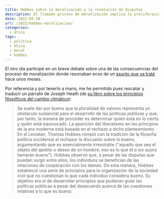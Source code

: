 ```yaml
---
title: Hobbes sobre la moralización y la resolución de disputas
description: El llamado proceso de moralización implica la proliferación de disputas irresolubles; pero Hobbes ya nos advirtió sobre ellas siglos atrás
date: 2022-05-20
url: /2022/hobbes-moralizacion/
categories:
  - ética
tags:
  - política
  - ética
  - moral
  - hobbes
---
```


El otro día participé en un breve debate sobre una de las consecuencias del proceso de moralización donde resonaban ecos de un [asunto que ya traté](/2021/01/09/moral-moralizacion-amoralizacion/)
hace unos meses.

Por referencia y por tenerlo a mano, me he permitido pues rescatar y traducir un párrafo de Joseph Heath (de [su libro sobre los principios filosóficos del cambio climático](https://www.goodreads.com/book/show/57698817-philosophical-foundations-of-climate-change-policy)):

> Se suele dar por bueno que la pluralidad de valores representa un obstáculo sustancial para el desarrollo de las políticas públicas y que, por tanto, la manera de proceder es determinar quién está en lo cierto y quién está equivocado. La aparición del liberalismo en los principios de la era moderna está basada en el rechazo a dicho planteamiento. En el Leviatán, Thomas Hobbes rompió con la tradición de la filosofía política occidental al rechazar la discusión sobre lo bueno, argumentando que es esencialmente irresoluble ("aquello que sea el objeto del apetito o deseo de un hombre; eso es lo que él o los suyos llamarán bueno"). Hobbes observó que, a pesar de las disputas que puedan surgir entre ellos, los individuos se benefician de las relaciones de cooperación con los demás. De esta manera, Hobbes estableció una serie de principios para la organización de la sociedad civil que no cuestionan lo que cada individuo considera bueno. Su objetivo era el de desarrollar principios que pudieran guiar las políticas públicas a pesar del desacuerdo acerca de las cuestiones relativas a lo que es bueno.